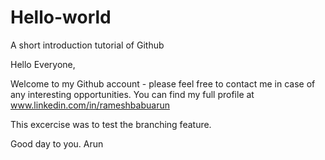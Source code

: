 # Hello-world
A short introduction tutorial of Github

Hello Everyone,

Welcome to my Github account - please feel free to contact me in case of any interesting opportunities. You can find my full profile at www.linkedin.com/in/rameshbabuarun

This excercise was to test the branching feature.

Good day to you.
Arun
